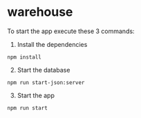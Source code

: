 # warehouse

To start the app execute these 3 commands:

1. Install the dependencies
```
npm install
```
2. Start the database
```
npm run start-json:server
```
3. Start the app
```
npm run start
```